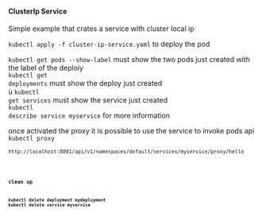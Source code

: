 <h4>ClusterIp Service</h4>
Simple example that crates a service with cluster local ip

<code>kubectl apply -f cluster-ip-service.yaml</code> to deploy the pod

<code>kubectl get pods --show-label</code> must show the two pods just created with the label of the deploiy<br>
<code>kubectl get deployments</code> must show the deploy just created<br>ù
<code>kubectl get services</code> must show the service just created<br>
<code>kubectl describe service myservice</code> for more information

once activated the proxy it is possible to use the service to invoke pods api<br>
<code>kubectl proxy</br>
<code>http://localhost:8001/api/v1/namespaces/default/services/myservice/proxy/hello </br>

<h4>clean up<h4>
<code>kubectl delete deployment mydeployment</code>
<code>kubectl delete service myservice</code>